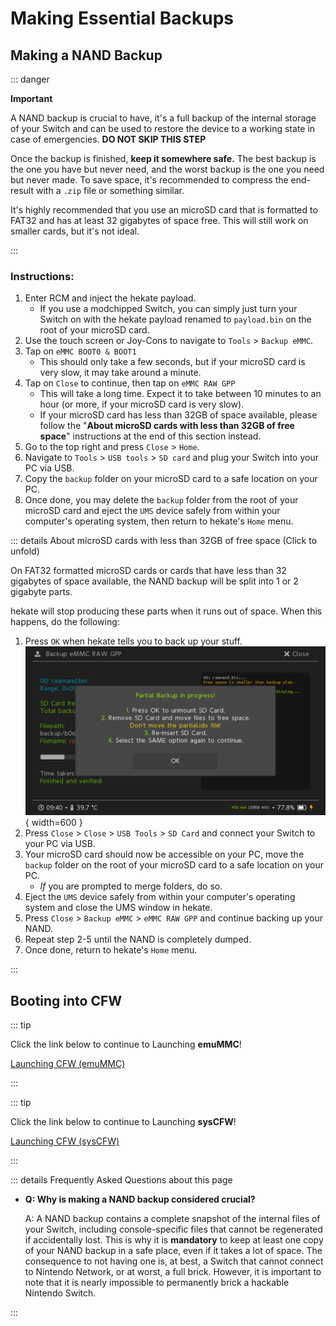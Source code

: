 # Making Essential Backups

## Making a NAND Backup

::: danger

**Important**

A NAND backup is crucial to have, it's a full backup of the internal storage of your Switch and can be used to restore the device to a working state in case of emergencies. **DO NOT SKIP THIS STEP**

Once the backup is finished, **keep it somewhere safe.** The best backup is the one you have but never need, and the worst backup is the one you need but never made. To save space, it's recommended to compress the end-result with a `.zip` file or something similar.

It's highly recommended that you use an microSD card that is formatted to FAT32 and has at least 32 gigabytes of space free. This will still work on smaller cards, but it's not ideal.

:::

### Instructions:

1. Enter RCM and inject the hekate payload.
    - If you use a modchipped Switch, you can simply just turn your Switch on with the hekate payload renamed to `payload.bin` on the root of your microSD card.
1. Use the touch screen or Joy-Cons to navigate to `Tools` > `Backup eMMC`.
1. Tap on `eMMC BOOT0 & BOOT1`
    - This should only take a few seconds, but if your microSD card is very slow, it may take around a minute.
1. Tap on `Close` to continue, then tap on `eMMC RAW GPP`
    - This will take a long time. Expect it to take between 10 minutes to an hour (or more, if your microSD card is very slow).
    - If your microSD card has less than 32GB of space available, please follow the "**About microSD cards with less than 32GB of free space**" instructions at the end of this section instead.
1. Go to the top right and press `Close` > `Home`.
1. Navigate to `Tools` > `USB tools` > `SD card` and plug your Switch into your PC via USB.
1. Copy the `backup` folder on your microSD card to a safe location on your PC.
1. Once done, you may delete the `backup` folder from the root of your microSD card and eject the `UMS` device safely from within your computer's operating system, then return to hekate's `Home` menu.

::: details About microSD cards with less than 32GB of free space (Click to unfold)

On FAT32 formatted microSD cards or cards that have less than 32 gigabytes of space available, the NAND backup will be split into 1 or 2 gigabyte parts.

hekate will stop producing these parts when it runs out of space. When this happens, do the following:

1. Press `OK` when hekate tells you to back up your stuff.</br>
    ![nandbackup](img/nandbackup.bmp){ width=600 }
1. Press `Close` > `Close` > `USB Tools` > `SD Card` and connect your Switch to your PC via USB.
1. Your microSD card should now be accessible on your PC, move the `backup` folder on the root of your microSD card to a safe location on your PC.
    - *If* you are prompted to merge folders, do so.
1. Eject the `UMS` device safely from within your computer's operating system and close the UMS window in hekate.
1. Press `Close` > `Backup eMMC` > `eMMC RAW GPP` and continue backing up your NAND.
1. Repeat step 2-5 until the NAND is completely dumped.
1. Once done, return to hekate's `Home` menu.

:::

## Booting into CFW

::: tip

Click the link below to continue to Launching **emuMMC**!

[Launching CFW (emuMMC)](launching_cfw?tab=instructions-for-emummc)

:::

::: tip

Click the link below to continue to Launching **sysCFW**!

[Launching CFW (sysCFW)](launching_cfw?tab=instructions-for-syscfw)

:::

::: details Frequently Asked Questions about this page

- **Q: Why is making a NAND backup considered crucial?**

    A: A NAND backup contains a complete snapshot of the internal files of your Switch, including console-specific files that cannot be regenerated if accidentally lost. This is why it is **mandatory** to keep at least one copy of your NAND backup in a safe place, even if it takes a lot of space. The consequence to not having one is, at best, a Switch that cannot connect to Nintendo Network, or at worst, a full brick. However, it is important to note that it is nearly impossible to permanently brick a hackable Nintendo Switch.

:::
